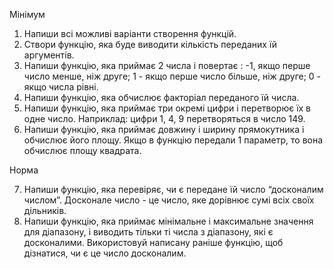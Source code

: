 Мінімум

1) Напиши всі можливі варіанти створення функцій.
2) Створи функцію, яка буде виводити кількість переданих їй аргументів.
3) Напиши функцію, яка приймає 2 числа і повертає :
    -1, якщо перше число менше, ніж друге; 
    1 - якщо перше число більше, ніж друге; 
    0 - якщо числа рівні.
4) Напиши функцію, яка обчислює факторіал переданого їй числа.
5) Напиши функцію, яка приймає три окремі цифри і перетворює їх в одне число. Наприклад: 
    цифри 1, 4, 9 перетворяться в число 149.
6) Напиши функцію, яка приймає довжину і ширину прямокутника і обчислює його площу. Якщо в функцію передали 
    1 параметр, то вона обчислює площу квадрата.


Норма

7) Напиши функцію, яка перевіряє, чи є передане їй число “досконалим числом”. Досконале число - це число, 
    яке дорівнює сумі всіх своїх дільників.
8) Напиши функцію, яка приймає мінімальне і максимальне значення для діапазону, і виводить тільки ті числа 
    з діапазону, які є досконалими. Використовуй написану раніше функцію, щоб дізнатися, чи є це число досконалим.